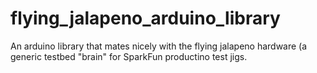 # flying_jalapeno_arduino_library
An arduino library that mates nicely with the flying jalapeno hardware (a generic testbed "brain" for SparkFun productino test jigs.
